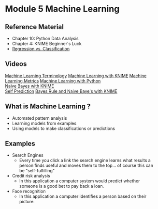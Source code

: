 # Module 5 Machine Learning  

## Reference Material 

* Chapter 10: Python Data Analysis  
* Chapter 4: KNIME Beginner's Luck 
* [Regression vs. Classification](https://medium.com/quick-code/regression-versus-classification-machine-learning-whats-the-difference-345c56dd15f7)  

## Videos

[Machine Learning Terminology](https://www.youtube.com/watch?v=KjvKfRTH7Ac&t=2s)
[Machine Learning with KNIME](https://youtu.be/KdGyOyhZ40s)
[Machine Learning Metrics](https://www.youtube.com/watch?v=LS6BSL4mKM0&t=1s)
[Machine Learning with Python](https://www.youtube.com/watch?v=qQm4MWHd6N8&t=3s)  
[Naive Bayes with KNIME](https://www.youtube.com/watch?v=_INtXMJfQ-M&t=9s)  
[Self Prediction](https://www.youtube.com/watch?v=5fxB3XPY0CU)
[Bayes Rule and Naive Baye's with KNIME](https://youtu.be/_INtXMJfQ-M)

## What is Machine Learning ?

* Automated pattern analysis  
* Learning models from examples  
* Using models to make classifications or predictions  

## Examples    

* Search Engines  
  * Every time you click a link the search engine learns what results a person finds useful and moves them to the top...  of course this can be "self-fulfilling"    
* Credit risk analysis  
    * In this application a computer system would predict whether someone is a good bet to pay back a loan.  
* Face recognition  
  * In this application a computer identifies a person based on their picture. 

